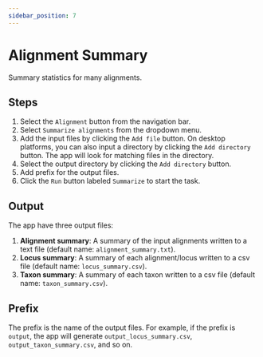 ```yaml
---
sidebar_position: 7
---
```


# Alignment Summary

Summary statistics for many alignments.

## Steps

1. Select the `Alignment` button from the navigation bar.
2. Select `Summarize alignments` from the dropdown menu.
3. Add the input files by clicking the `Add file` button. On desktop platforms, you can also input a directory by clicking the `Add directory` button. The app will look for matching files in the directory.
4. Select the output directory by clicking the `Add directory` button.
5. Add prefix for the output files.
6. Click the `Run` button labeled `Summarize` to start the task.

## Output

The app have three output files:

1. **Alignment summary**: A summary of the input alignments written to a text file (default name: `alignment_summary.txt`).
2. **Locus summary**: A summary of each alignment/locus written to a csv file (default name: `locus_summary.csv`).
3. **Taxon summary**: A summary of each taxon written to a csv file (default name: `taxon_summary.csv`).

## Prefix

The prefix is the name of the output files.  For example, if the prefix is `output`, the app will generate `output_locus_summary.csv`, `output_taxon_summary.csv`, and so on.
